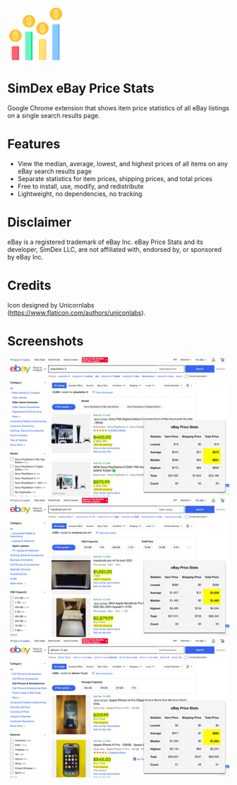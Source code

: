 ![Icon](icon-128.png)
# SimDex eBay Price Stats
Google Chrome extension that shows item price statistics of all eBay listings on a single search results page.

# Features
 - View the median, average, lowest, and highest prices of all items on any eBay search results page
 - Separate statistics for item prices, shipping prices, and total prices
 - Free to install, use, modify, and redistribute
 - Lightweight, no dependencies, no tracking

# Disclaimer
eBay is a registered trademark of eBay Inc. eBay Price Stats and its developer, SimDex LLC, are not affiliated with, endorsed by, or sponsored by eBay Inc.

# Credits
Icon designed by Unicornlabs (https://www.flaticon.com/authors/uniconlabs).

# Screenshots
![Screenshot](screenshot-1.png)
![Screenshot](screenshot-2.png)
![Screenshot](screenshot-3.png)

